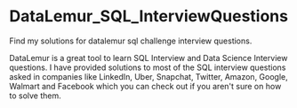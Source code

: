 # DataLemur_SQL_InterviewQuestions
Find my solutions for datalemur sql challenge interview questions.

DataLemur is a great tool to learn SQL Interview and Data Science Interview questions. I have provided solutions to most of the SQL interview questions asked in companies like LinkedIn, Uber, Snapchat, Twitter, Amazon, Google, Walmart and Facebook which you can check out if you aren't sure on how to solve them.
